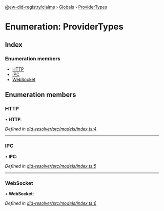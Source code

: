 [@ew-did-registry/claims](../README.md) › [Globals](../globals.md) › [ProviderTypes](providertypes.md)

# Enumeration: ProviderTypes

## Index

### Enumeration members

* [HTTP](providertypes.md#http)
* [IPC](providertypes.md#ipc)
* [WebSocket](providertypes.md#websocket)

## Enumeration members

###  HTTP

• **HTTP**:

*Defined in [did-resolver/src/models/index.ts:4](https://github.com/energywebfoundation/ew-did-registry/blob/4f4b6da/packages/did-resolver/src/models/index.ts#L4)*

___

###  IPC

• **IPC**:

*Defined in [did-resolver/src/models/index.ts:5](https://github.com/energywebfoundation/ew-did-registry/blob/4f4b6da/packages/did-resolver/src/models/index.ts#L5)*

___

###  WebSocket

• **WebSocket**:

*Defined in [did-resolver/src/models/index.ts:6](https://github.com/energywebfoundation/ew-did-registry/blob/4f4b6da/packages/did-resolver/src/models/index.ts#L6)*
